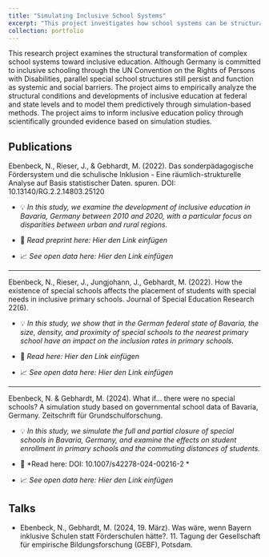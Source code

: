 ```yaml
---
title: "Simulating Inclusive School Systems"
excerpt: "This project investigates how school systems can be structurally transformed toward inclusion. Using school statistics and geographic data, we analyze current structures and simulate the future effects of reforms — such as closing special schools — on student placement, resource allocation, and school access."
collection: portfolio
---
```


This research project examines the structural transformation of complex school systems toward inclusive education. Although Germany is committed to inclusive schooling through the UN Convention on the Rights of Persons with Disabilities, parallel special school structures still persist and function as systemic and social barriers. The project aims to empirically analyze the structural conditions and developments of inclusive education at federal and state levels and to model them predictively through simulation-based methods. The project aims to inform inclusive education policy through scientifically grounded evidence based on simulation studies.

## Publications

Ebenbeck, N., Rieser, J., & Gebhardt, M. (2022). Das sonderpädagogische Fördersystem und die schulische Inklusion - Eine räumlich-strukturelle Analyse auf Basis statistischer Daten. spuren. DOI: 10.13140/RG.2.2.14803.25120

* :bulb: *In this study, we examine the development of inclusive education in Bavaria, Germany between 2010 and 2020, with a particular focus on disparities between urban and rural regions.*

* :page_facing_up: *Read preprint here: Hier den Link einfügen*

* :chart_with_upwards_trend: *See open data here: Hier den Link einfügen*
  
---

Ebenbeck, N., Rieser, J., Jungjohann, J., Gebhardt, M. (2022). How the existence of special schools affects the placement of students with special needs in inclusive primary schools. Journal of Special Education Research 22(6). 

* :bulb: *In this study, we show that in the German federal state of Bavaria, the size, density, and proximity of special schools to the nearest primary school have an impact on the inclusion rates in primary schools.*

* :page_facing_up: *Read here: Hier den Link einfügen*

* :chart_with_upwards_trend: *See open data here: Hier den Link einfügen*
  
---

Ebenbeck, N. & Gebhardt, M. (2024). What if… there were no special schools? A simulation study based on governmental school data of Bavaria, Germany. Zeitschrift für Grundschulforschung. 

* :bulb: *In this study, we simulate the full and partial closure of special schools in Bavaria, Germany, and examine the effects on student enrollment in primary schools and the commuting distances of students.*

* :page_facing_up: *Read here: DOI: 10.1007/s42278-024-00216-2 *

* :chart_with_upwards_trend: *See open data here: Hier den Link einfügen*

## Talks
* Ebenbeck, N., Gebhardt, M. (2024, 19. März). Was wäre, wenn Bayern inklusive Schulen statt Förderschulen hätte?. 11. Tagung der Gesellschaft für empirische Bildungsforschung (GEBF), Potsdam. 
